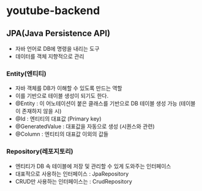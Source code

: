 # youtube-backend

## JPA(Java Persistence API)

- 자바 언어로 DB에 명령을 내리는 도구
- 데이터를 객체 지향적으로 관리

### Entity(엔티티)

- 자바 객체를 DB가 이해할 수 있도록 만드는 역할
- 이를 기반으로 테이블 생성이 되기도 한다.
- @Entity : 이 어노테이션이 붙은 클래스를 기반으로 DB 테이블 생성 가능 (테이블이 존재하지 않을 시)
- @Id : 엔티티의 대표값 (Primary key)
- @GeneratedValue : 대표값을 자동으로 생성 (시퀀스와 관련)
- @Column : 엔티티의 대표값 이외의 값들

### Repository(레포지토리)

- 엔티티가 DB 속 테이블에 저장 및 관리할 수 있게 도와주는 인터페이스
- 대표적으로 사용하는 인터페이스 : JpaRepository
- CRUD만 사용하는 인터페이스는 : CrudRepository
